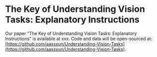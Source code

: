 # The Key of Understanding Vision Tasks: Explanatory Instructions

Our paper "The Key of Understanding Vision Tasks: Explanatory Instructions" is available at xxx. Code and data will be open-sourced at: [https://github.com/aassxun/Understanding-Vision-Tasks](https://github.com/aassxun/Understanding-Vision-Tasks).

